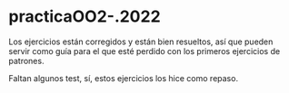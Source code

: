 # practicaOO2-.2022
 Los ejercicios están corregidos y están bien resueltos, así que pueden servir como guía para el que esté perdido con los primeros ejercicios de patrones. 

 Faltan algunos test, sí, estos ejercicios los hice como repaso.
